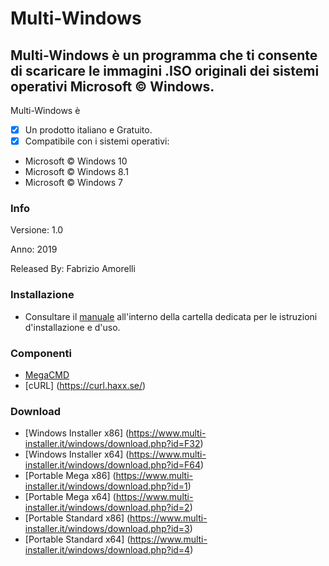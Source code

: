# Multi-Windows
## Multi-Windows è un programma che ti consente di scaricare le immagini .ISO originali dei sistemi operativi Microsoft © Windows.

Multi-Windows è 

- [x] Un prodotto italiano e Gratuito.
- [x] Compatibile con i sistemi operativi:
- Microsoft © Windows 10
- Microsoft © Windows 8.1
- Microsoft © Windows 7

### Info

Versione: 1.0

Anno: 2019

Released By: Fabrizio Amorelli

### Installazione
- Consultare il [manuale](manuali/Installazione_Configurazione_MultiWindows.pdf) all'interno della cartella dedicata per le istruzioni d'installazione e d'uso.

### Componenti
- [MegaCMD](https://mega.nz/cmd)
- [cURL] (https://curl.haxx.se/)

### Download

- [Windows Installer x86] (https://www.multi-installer.it/windows/download.php?id=F32)
- [Windows Installer x64] (https://www.multi-installer.it/windows/download.php?id=F64)
- [Portable Mega x86] (https://www.multi-installer.it/windows/download.php?id=1)
- [Portable Mega x64] (https://www.multi-installer.it/windows/download.php?id=2)
- [Portable Standard x86] (https://www.multi-installer.it/windows/download.php?id=3)
- [Portable Standard x64] (https://www.multi-installer.it/windows/download.php?id=4)
